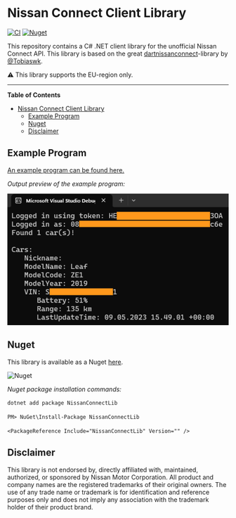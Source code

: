 # Nissan Connect Client Library

[![CI](https://github.com/hagronnestad/nissan-connect-dotnet/actions/workflows/main.yml/badge.svg)](https://github.com/hagronnestad/nissan-connect-dotnet/actions/workflows/main.yml) [![Nuget](https://img.shields.io/nuget/v/NissanConnectLib)](https://www.nuget.org/packages/NissanConnectLib)

This repository contains a C# .NET client library for the unofficial Nissan Connect API. This library is based on the great [dartnissanconnect](https://gitlab.com/tobiaswkjeldsen/dartnissanconnect)-library by [@Tobiaswk](https://github.com/Tobiaswk).

⚠️ This library supports the EU-region only.

---

**Table of Contents**

- [Nissan Connect Client Library](#nissan-connect-client-library)
  - [Example Program](#example-program)
  - [Nuget](#nuget)
  - [Disclaimer](#disclaimer)


## Example Program

[An example program can be found here.](NissanConnect/NissanConnectLib.Example/Program.cs)

*Output preview of the example program:*

![](Screenshots/01-example-output.png)


## Nuget

This library is available as a Nuget [here](https://www.nuget.org/packages/NissanConnectLib).

![Nuget](https://img.shields.io/nuget/v/NissanConnectLib)

*Nuget package installation commands:*
```
dotnet add package NissanConnectLib 

PM> NuGet\Install-Package NissanConnectLib

<PackageReference Include="NissanConnectLib" Version="" />
```


## Disclaimer
This library is not endorsed by, directly affiliated with, maintained, authorized, or sponsored by Nissan Motor Corporation. All product and company names are the registered trademarks of their original owners. The use of any trade name or trademark is for identification and reference purposes only and does not imply any association with the trademark holder of their product brand.
